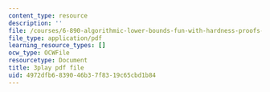 ```yaml
---
content_type: resource
description: ''
file: /courses/6-890-algorithmic-lower-bounds-fun-with-hardness-proofs-fall-2014/4972dfb6839046b37f8319c65cbd1b84_x-Ik9YAFAPo.pdf
file_type: application/pdf
learning_resource_types: []
ocw_type: OCWFile
resourcetype: Document
title: 3play pdf file
uid: 4972dfb6-8390-46b3-7f83-19c65cbd1b84
---
```

